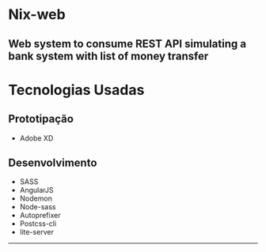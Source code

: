 # Nix-web
Web system to consume REST API simulating a bank system with list of money transfer
--- 
# Tecnologias Usadas

## Prototipação
- Adobe XD

## Desenvolvimento
- SASS
- AngularJS
- Nodemon
- Node-sass
- Autoprefixer
- Postcss-cli
- lite-server
---